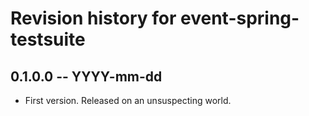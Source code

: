 # Revision history for event-spring-testsuite

## 0.1.0.0  -- YYYY-mm-dd

* First version. Released on an unsuspecting world.
